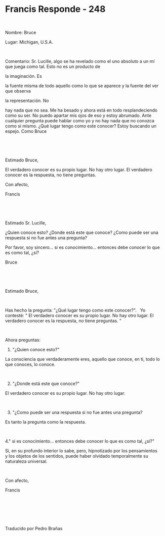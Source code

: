 # Francis Responde - 248



&nbsp;





Nombre: Bruce 





Lugar: Michigan, U.S.A. 






&nbsp;






Comentario: Sr. Lucille, algo se ha revelado como el uno absoluto a un m&iacute; que juega como tal. Esto no es un producto de 





la imaginaci&oacute;n. Es




 la fuente misma de todo aquello como lo que se aparece y la fuente del ver que observa 




la representaci&oacute;n. No





 hay nada que no sea. Me ha besado y ahora est&aacute; en todo resplandeciendo como su ser. No puedo apartar mis ojos de eso y estoy abrumado. Ante cualquier pregunta puede hablar como yo y no hay nada que no conozca como si mismo. &iquest;Qu&eacute; lugar tengo como este conocer? Estoy buscando un espejo. Como Bruce






&nbsp;







&nbsp;






Estimado Bruce, 





El verdadero conocer es su propio lugar. No hay otro lugar. El verdadero conocer es la respuesta, no tiene preguntas. 





Con afecto,





Francis






&nbsp;







&nbsp;






Estimado Sr. Lucille,
&nbsp; 






&iquest;Quien conoce esto? &iquest;Donde est&aacute; este que conoce? &iquest;Como puede ser una respuesta si no fue antes una pregunta?





Por favor, soy sincero... si es conocimiento... entonces debe conocer lo que es como tal, &iquest;si? 





Bruce






&nbsp;







&nbsp;






Estimado Bruce,






&nbsp;






Has hecho la pregunta: &quot;&iquest;Qu&eacute; lugar tengo como este conocer?&quot;.
&nbsp; 
Yo contest&eacute;: &quot; El verdadero conocer es su propio lugar. No hay otro lugar. El verdadero conocer es la respuesta, no tiene preguntas. &quot; 






&nbsp;






Ahora preguntas:





1. &quot;&iquest;Quien conoce esto?&quot; 





La consciencia que verdaderamente eres, aquello que conoce, en ti, todo lo que conoces, lo conoce.






&nbsp;






2. &quot;&iquest;Donde est&aacute; este que conoce?&quot;





El verdadero conocer es su propio lugar. No hay otro lugar.






&nbsp;






3. &quot;&iquest;Como puede ser una respuesta si no fue antes una pregunta?





Es tanto la pregunta como la respuesta.






&nbsp;






4.&quot; si es conocimiento... entonces debe conocer lo que es como tal, &iquest;si?&rdquo;





Si, en su profundo interior lo sabe, pero, hipnotizado por los pensamientos y los objetos de los sentidos, puede haber olvidado temporalmente su naturaleza universal.






&nbsp;






Con afecto,





Francis






&nbsp;







&nbsp;







&nbsp;






Traducido por Pedro Bra&ntilde;as






